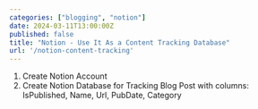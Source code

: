 ```yaml
---
categories: ["blogging", "notion"]
date: 2024-03-11T13:00:00Z
published: false
title: "Notion - Use It As a Content Tracking Database"
url: '/notion-content-tracking'
---
```


<!--more-->

1. Create Notion Account
1. Create Notion Database for Tracking Blog Post with columns: IsPublished, Name, Url, PubDate, Category
